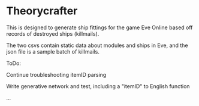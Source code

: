 # Theorycrafter
This is designed to generate ship fittings for the game Eve Online based off records of destroyed ships (killmails).

The two csvs contain static data about modules and ships in Eve, and the json file is a sample batch of killmails.

ToDo:

Continue troubleshooting itemID parsing

Write generative network and test, including a "itemID" to English function 


...

